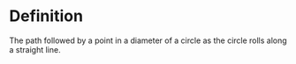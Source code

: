 # Definition

The path followed by a point in a diameter of a circle as the circle
rolls along a straight line.
